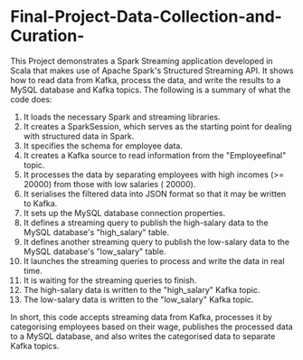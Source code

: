 # Final-Project-Data-Collection-and-Curation-
This Project demonstrates a Spark Streaming application developed in Scala that makes use of Apache Spark's Structured Streaming API. It shows how to read data from Kafka, process the data, and write the results to a MySQL database and Kafka topics.
The following is a summary of what the code does:
1. It loads the necessary Spark and streaming libraries.
2. It creates a SparkSession, which serves as the starting point for dealing with structured data in Spark.
3. It specifies the schema for employee data.
4. It creates a Kafka source to read information from the "Employeefinal" topic.
5. It processes the data by separating employees with high incomes (>= 20000) from those with low salaries ( 20000).
6. It serialises the filtered data into JSON format so that it may be written to Kafka.
7. It sets up the MySQL database connection properties.
8. It defines a streaming query to publish the high-salary data to the MySQL database's "high_salary" table.
9. It defines another streaming query to publish the low-salary data to the MySQL database's "low_salary" table.
10. It launches the streaming queries to process and write the data in real time.
11.	It is waiting for the streaming queries to finish.
12.	The high-salary data is written to the "high_salary" Kafka topic.
13.	The low-salary data is written to the "low_salary" Kafka topic.

In short, this code accepts streaming data from Kafka, processes it by categorising employees based on their wage, publishes the processed data to a MySQL database, and also writes the categorised data to separate Kafka topics.
